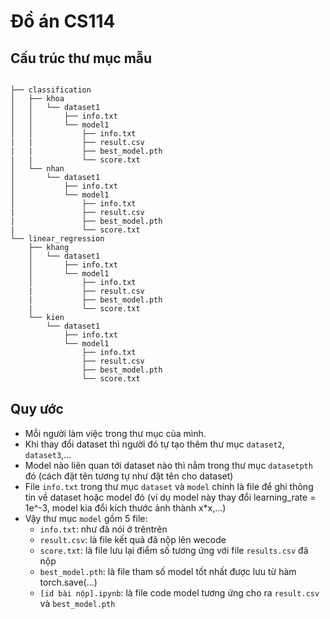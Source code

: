 # Đồ án CS114

## Cấu trúc thư mục mẫu
<pre><code>
├── classification
│   ├── khoa
│   │   └── dataset1
│   │       ├── info.txt
│   │       └── model1
│   │           ├── info.txt
|   |           ├── result.csv
|   |           ├── best_model.pth
|   |           └── score.txt
│   └── nhan
│       └── dataset1
│           ├── info.txt
│           └── model1
│               ├── info.txt
|               ├── result.csv
|               ├── best_model.pth
|               └── score.txt
└── linear_regression
    ├── khang
    │   └── dataset1
    │       ├── info.txt
    │       └── model1
    │           ├── info.txt
    |           ├── result.csv
    |           ├── best_model.pth
    |           └── score.txt
    └── kien
        └── dataset1
            ├── info.txt
            └── model1
                ├── info.txt
                ├── result.csv
                ├── best_model.pth
                └── score.txt
</code></pre>

## Quy ước
- Mỗi người làm việc trong thư mục của mình.
- Khi thay đổi dataset thì người đó tự tạo thêm thư mục `dataset2`, `dataset3`,...
- Model nào liên quan tới dataset nào thì nằm trong thư mục `datasetpth` đó (cách đặt tên tương tự như đặt tên cho dataset)
- File `info.txt` trong thư mục `dataset` và `model` chính là file để ghi thông tin về dataset hoặc model đó (ví dụ model này thay đổi learning_rate = 1e^-3, model kia đổi kích thước ảnh thành x*x,...)
- Vậy thư mục `model` gồm 5 file:
  - `info.txt`: như đã nói ở trêntrên    
  - `result.csv`: là file kết quả đã nộp lên wecode
  - `score.txt`: là file lưu lại điểm số tương ứng với file `results.csv` đã nộp
  - `best_model.pth`: là file tham số model tốt nhất được lưu từ hàm torch.save(...)
  - `[id bài nộp].ipynb`: là file code model tương ứng cho ra `result.csv` và `best_model.pth`
